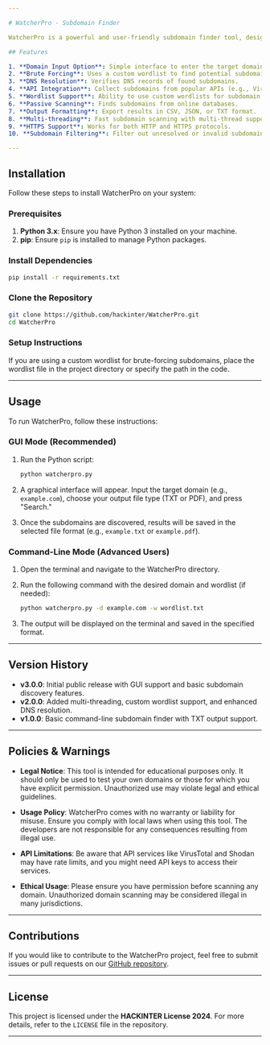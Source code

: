 ```yaml
---

# WatcherPro - Subdomain Finder

WatcherPro is a powerful and user-friendly subdomain finder tool, designed to help users discover active subdomains for a given domain using brute forcing, DNS resolution, and API integrations. It supports output formats such as TXT and PDF.

## Features

1. **Domain Input Option**: Simple interface to enter the target domain.
2. **Brute Forcing**: Uses a custom wordlist to find potential subdomains.
3. **DNS Resolution**: Verifies DNS records of found subdomains.
4. **API Integration**: Collect subdomains from popular APIs (e.g., VirusTotal, Shodan).
5. **Wordlist Support**: Ability to use custom wordlists for subdomain discovery.
6. **Passive Scanning**: Finds subdomains from online databases.
7. **Output Formatting**: Export results in CSV, JSON, or TXT format.
8. **Multi-threading**: Fast subdomain scanning with multi-thread support.
9. **HTTPS Support**: Works for both HTTP and HTTPS protocols.
10. **Subdomain Filtering**: Filter out unresolved or invalid subdomains.

---
```


## Installation

Follow these steps to install WatcherPro on your system:

### Prerequisites

1. **Python 3.x**: Ensure you have Python 3 installed on your machine.
2. **pip**: Ensure `pip` is installed to manage Python packages.

### Install Dependencies

```bash
pip install -r requirements.txt
```

### Clone the Repository

```bash
git clone https://github.com/hackinter/WatcherPro.git
cd WatcherPro
```

### Setup Instructions

If you are using a custom wordlist for brute-forcing subdomains, place the wordlist file in the project directory or specify the path in the code.

---

## Usage

To run WatcherPro, follow these instructions:

### GUI Mode (Recommended)

1. Run the Python script:
   ```bash
   python watcherpro.py
   ```

2. A graphical interface will appear. Input the target domain (e.g., `example.com`), choose your output file type (TXT or PDF), and press "Search."

3. Once the subdomains are discovered, results will be saved in the selected file format (e.g., `example.txt` or `example.pdf`).

### Command-Line Mode (Advanced Users)

1. Open the terminal and navigate to the WatcherPro directory.

2. Run the following command with the desired domain and wordlist (if needed):
   ```bash
   python watcherpro.py -d example.com -w wordlist.txt
   ```

3. The output will be displayed on the terminal and saved in the specified format.

---

## Version History

- **v3.0.0**: Initial public release with GUI support and basic subdomain discovery features.
- **v2.0.0**: Added multi-threading, custom wordlist support, and enhanced DNS resolution.
- **v1.0.0**: Basic command-line subdomain finder with TXT output support.

---

## Policies & Warnings

- **Legal Notice**: This tool is intended for educational purposes only. It should only be used to test your own domains or those for which you have explicit permission. Unauthorized use may violate legal and ethical guidelines.
  
- **Usage Policy**: WatcherPro comes with no warranty or liability for misuse. Ensure you comply with local laws when using this tool. The developers are not responsible for any consequences resulting from illegal use.
  
- **API Limitations**: Be aware that API services like VirusTotal and Shodan may have rate limits, and you might need API keys to access their services.
  
- **Ethical Usage**: Please ensure you have permission before scanning any domain. Unauthorized domain scanning may be considered illegal in many jurisdictions.

---

## Contributions

If you would like to contribute to the WatcherPro project, feel free to submit issues or pull requests on our [GitHub repository](https://github.com/hackinter/WatcherPro).

---

## License

This project is licensed under the **HACKINTER License 2024**. For more details, refer to the `LICENSE` file in the repository.

---


